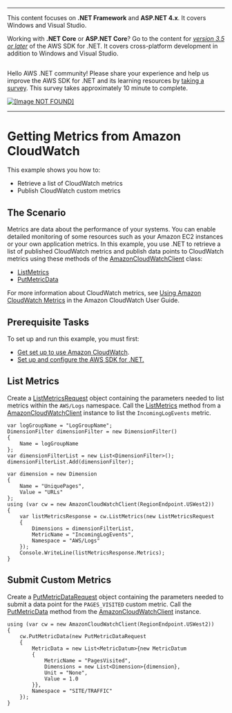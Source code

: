 --------

This content focuses on **\.NET Framework** and **ASP\.NET 4\.x**\. It covers Windows and Visual Studio\.

Working with **\.NET Core** or **ASP\.NET Core**? Go to the content for *[version 3\.5 or later](https://docs.aws.amazon.com/sdk-for-net/latest/developer-guide/welcome.html)* of the AWS SDK for \.NET\. It covers cross\-platform development in addition to Windows and Visual Studio\.

## <a name="w8aab3b5"></a>

Hello AWS \.NET community\! Please share your experience and help us improve the AWS SDK for \.NET and its learning resources by [taking a survey](https://amazonmr.au1.qualtrics.com/jfe/form/SV_bqfQLfZ5nhFUiV0)\. This survey takes approximately 10 minute to complete\.

 [ ![\[Image NOT FOUND\]](http://docs.aws.amazon.com/sdk-for-net/v3/developer-guide/images/SurveyButton.png) ](https://amazonmr.au1.qualtrics.com/jfe/form/SV_bqfQLfZ5nhFUiV0)

--------

# Getting Metrics from Amazon CloudWatch<a name="cloudwatch-getting-metrics-examples"></a>

This example shows you how to:
+ Retrieve a list of CloudWatch metrics
+ Publish CloudWatch custom metrics

## The Scenario<a name="the-scenario"></a>

Metrics are data about the performance of your systems\. You can enable detailed monitoring of some resources such as your Amazon EC2 instances or your own application metrics\. In this example, you use \.NET to retrieve a list of published CloudWatch metrics and publish data points to CloudWatch metrics using these methods of the [AmazonCloudWatchClient](https://docs.aws.amazon.com/sdkfornet/v3/apidocs/items/CloudWatch/TCloudWatchClient.html) class:
+  [ListMetrics](https://docs.aws.amazon.com/sdkfornet/v3/apidocs/items/CloudWatch/MCloudWatchListMetricsListMetricsRequest.html) 
+  [PutMetricData](https://docs.aws.amazon.com/sdkfornet/v3/apidocs/items/CloudWatch/MCloudWatchPutMetricDataPutMetricDataRequest.html) 

For more information about CloudWatch metrics, see [Using Amazon CloudWatch Metrics](https://docs.aws.amazon.com/AmazonCloudWatch/latest/monitoring/working_with_metrics.html) in the Amazon CloudWatch User Guide\.

## Prerequisite Tasks<a name="prerequisite-tasks"></a>

To set up and run this example, you must first:
+  [Get set up to use Amazon CloudWatch](https://docs.aws.amazon.com/AmazonCloudWatch/latest/monitoring/GettingSetup.html)\.
+ [Set up and configure the AWS SDK for \.NET\.](net-dg-setup.md)

## List Metrics<a name="list-metrics"></a>

Create a [ListMetricsRequest](https://docs.aws.amazon.com/sdkfornet/v3/apidocs/items/CloudWatch/TListMetricsRequest.html) object containing the parameters needed to list metrics within the `AWS/Logs` namespace\. Call the [ListMetrics](https://docs.aws.amazon.com/sdkfornet/v3/apidocs/items/CloudWatch/MCloudWatchListMetricsListMetricsRequest.html) method from a [AmazonCloudWatchClient](https://docs.aws.amazon.com/sdkfornet/v3/apidocs/items/CloudWatch/TCloudWatchClient.html) instance to list the `IncomingLogEvents` metric\.

```
var logGroupName = "LogGroupName";
DimensionFilter dimensionFilter = new DimensionFilter()
{
    Name = logGroupName
};
var dimensionFilterList = new List<DimensionFilter>();
dimensionFilterList.Add(dimensionFilter);

var dimension = new Dimension
{
    Name = "UniquePages",
    Value = "URLs"
};
using (var cw = new AmazonCloudWatchClient(RegionEndpoint.USWest2))
{
    var listMetricsResponse = cw.ListMetrics(new ListMetricsRequest
    {
        Dimensions = dimensionFilterList,
        MetricName = "IncomingLogEvents",
        Namespace = "AWS/Logs"
    });
    Console.WriteLine(listMetricsResponse.Metrics);
}
```

## Submit Custom Metrics<a name="submit-custom-metrics"></a>

Create a [PutMetricDataRequest](https://docs.aws.amazon.com/sdkfornet/v3/apidocs/items/CloudWatch/TPutMetricDataRequest.html) object containing the parameters needed to submit a data point for the `PAGES_VISITED` custom metric\. Call the [PutMetricData](https://docs.aws.amazon.com/sdkfornet/v3/apidocs/items/CloudWatch/MCloudWatchPutMetricDataPutMetricDataRequest.html) method from the [AmazonCloudWatchClient](https://docs.aws.amazon.com/sdkfornet/v3/apidocs/items/CloudWatch/TCloudWatchClient.html) instance\.

```
using (var cw = new AmazonCloudWatchClient(RegionEndpoint.USWest2))
{
    cw.PutMetricData(new PutMetricDataRequest
    {
        MetricData = new List<MetricDatum>{new MetricDatum
        {
            MetricName = "PagesVisited",
            Dimensions = new List<Dimension>{dimension},
            Unit = "None",
            Value = 1.0
        }},
        Namespace = "SITE/TRAFFIC"
    });
}
```